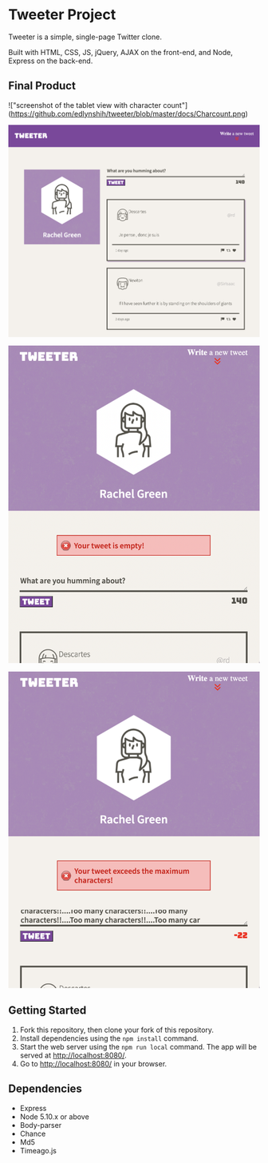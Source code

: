 # Tweeter Project

Tweeter is a simple, single-page Twitter clone. 

Built with HTML, CSS, JS, jQuery, AJAX on the front-end, and Node, Express on the back-end.

## Final Product

!["screenshot of the tablet view with character count"] (https://github.com/edlynshih/tweeter/blob/master/docs/Charcount.png)

!["screenshot of the desktop view"](https://github.com/edlynshih/tweeter/blob/master/docs/Desk-top%20view.png)

!["screenshot of empty tweet error message"](https://github.com/edlynshih/tweeter/blob/master/docs/Empty%20tweet.png)

!["screenshot of exceed character count error message"](https://github.com/edlynshih/tweeter/blob/master/docs/Exceed%20charcount.png)

## Getting Started

1. Fork this repository, then clone your fork of this repository.
2. Install dependencies using the `npm install` command.
3. Start the web server using the `npm run local` command. The app will be served at <http://localhost:8080/>.
4. Go to <http://localhost:8080/> in your browser.

## Dependencies

- Express
- Node 5.10.x or above
- Body-parser
- Chance
- Md5
- Timeago.js
